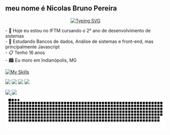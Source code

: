 ## meu nome é Nicolas Bruno Pereira
 <div align="center">
  <a href="https://git.io/typing-svg">
    <img src="https://readme-typing-svg.herokuapp.com?font=Fira+Code&pause=1000&color=F7B25B&width=435&lines=Bem+vindo+a+meu+perfil+do+GitHub" alt="Typing SVG" />
  </a>
</div>
<p>
  - 🏫 Hoje eu estou no IFTM cursando o 2° ano de desenvolvimento de sistemas<br>
  - 📖 Estudando Bancos de dados, Análise de sistemas e front-end, mas principalmente Javascript<br>
  - 📋 Tenho 16 anos<br>
  - 🏙️ Eu moro em Indianópolis, MG
</p>
 <div>
  
  [![My Skills](https://skillicons.dev/icons?i=mysql,java,JavaScript,HTML,CSS,CPP,GameMakerStudio,Python,Lua,RobloxStudio,Docker,&perline=3)](https://skillicons.dev)
  </div>
  <div> 

  <a href="https://www.instagram.com/nicolas133bruno/" target="_blank"><img src="https://img.shields.io/badge/-Instagram-%23E4405F?style=for-the-badge&logo=instagram&logoColor=white" target="_blank"></a>
 	<a href="https://www.twitch.tv/nicolas133bruno" target="_blank"><img src="https://img.shields.io/badge/Twitch-9146FF?style=for-the-badge&logo=twitch&logoColor=white" target="_blank"></a>
<a href="mailto:Nicolasbru124@gmail.com"><img src="https://img.shields.io/badge/-Gmail-%23333?style=for-the-badge&logo=gmail&logoColor=white" target="_blank"></a>
  <a href="https://www.linkedin.com/in/nicolas-bruno-pereira-ba8a06373/" target="_blank"><img src="https://img.shields.io/badge/-LinkedIn-%230077B5?style=for-the-badge&logo=linkedin&logoColor=white" target="_blank"></a> 
  
</div>
<div>
  <a href="https://beacons.ai/Nicolas133bruno">
    <img height="180em" src="https://github-readme-stats.vercel.app/api?username=Nicolas133bruno&show_icons=true&theme=dark&include_all_commits=true&count_private=true" />
    <img height="180em" src="https://github-readme-stats.vercel.app/api/top-langs/?username=Nicolas133bruno&layout=compact&langs_count=16&theme=dark" />
  </a>
</div>
<picture align="center">
  <source media="(prefers-color-scheme: dark)" srcset="https://raw.githubusercontent.com/Nicolas133bruno/Nicolas133bruno/output/github-contribution-grid-snake-dark.svg">
  <source media="(prefers-color-scheme: light)" srcset="https://raw.githubusercontent.com/Nicolas133bruno/Nicolas133bruno/output/github-contribution-grid-snake-dark.svg">
  <img align="center" alt="github contribution grid snake animation" src="https://raw.githubusercontent.com/mari4souza/mari4souza/output/github-contribution-grid-snake.svg">
</picture>


  

